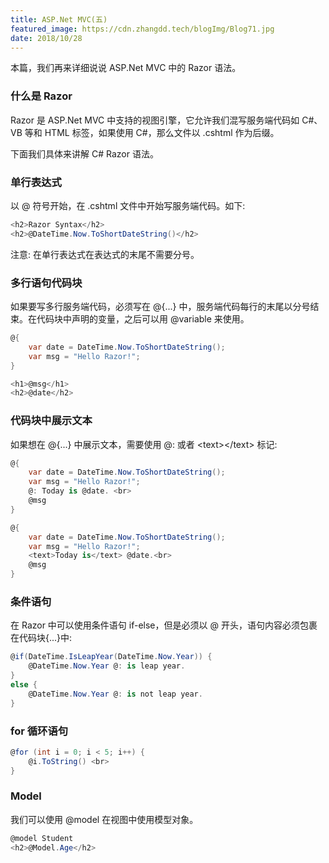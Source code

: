 ```yaml
---
title: ASP.Net MVC(五)
featured_image: https://cdn.zhangdd.tech/blogImg/Blog71.jpg
date: 2018/10/28
---
```


本篇，我们再来详细说说 ASP.Net MVC 中的 Razor 语法。

### 什么是 Razor
Razor 是 ASP.Net MVC 中支持的视图引擎，它允许我们混写服务端代码如 C#、VB 等和 HTML 标签，如果使用 C#，那么文件以 .cshtml 作为后缀。

下面我们具体来讲解 C# Razor 语法。
### 单行表达式
以 @ 符号开始，在 .cshtml 文件中开始写服务端代码。如下: 
``` csharp
<h2>Razor Syntax</h2>
<h2>@DateTime.Now.ToShortDateString()</h2>
```
注意: 在单行表达式在表达式的末尾不需要分号。

### 多行语句代码块
如果要写多行服务端代码，必须写在 @{...} 中，服务端代码每行的末尾以分号结束。在代码块中声明的变量，之后可以用 @variable 来使用。
``` csharp
@{
    var date = DateTime.Now.ToShortDateString();
    var msg = "Hello Razor!";
}

<h1>@msg</h1>
<h2>@date</h2>
```

### 代码块中展示文本
如果想在 @{...} 中展示文本，需要使用 @: 或者 &lt;text&gt;&lt;/text&gt; 标记: 
``` csharp
@{
    var date = DateTime.Now.ToShortDateString();
    var msg = "Hello Razor!";
    @: Today is @date. <br>
    @msg
}

@{
    var date = DateTime.Now.ToShortDateString();
    var msg = "Hello Razor!";
    <text>Today is</text> @date.<br>
    @msg
}
```

### 条件语句
在 Razor 中可以使用条件语句 if-else，但是必须以 @ 开头，语句内容必须包裹在代码块{...}中: 
``` csharp
@if(DateTime.IsLeapYear(DateTime.Now.Year)) {
    @DateTime.Now.Year @: is leap year.
}
else {
    @DateTime.Now.Year @: is not leap year.
}
```

### for 循环语句
``` csharp
@for (int i = 0; i < 5; i++) {
    @i.ToString() <br>
}
```

### Model
我们可以使用 @model 在视图中使用模型对象。
``` csharp
@model Student
<h2>@Model.Age</h2>
```